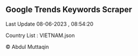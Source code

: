 

## Google Trends Keywords Scraper 
 
Last Update 08-06-2023 , 08:54:20

Country List :
VIETNAM.json



© Abdul Muttaqin 
